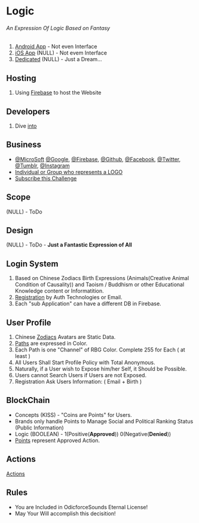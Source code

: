 # Logic

###### An Expression Of Logic Based on Fantasy

1. [Android App](./App/Devices/Android.md) - Not even Interface
2. [iOS App](./App/Devices/iOS.md) (NULL) - Not evem Interface
3. [Dedicated]() (NULL) - Just a Dream...

## Hosting

1. Using [Firebase](https://github.com/firebase) to host the Website

## Developers

1. Dive [into](./Github/Developers.md)

## Business

- [@MicroSoft](https://github.com/Microsoft) [@Google](https://github.com/google), [@Firebase](https://github.com/firebase), [@Github](https://github.com/), [@Facebook](https://github.com/facebook), [@Twitter](https://github.com/twitter), [@Tumblr](https://github.com/tumblr), [@Instagram](https://github.com/Instagram)
- [Individual or Group who represents a LOGO](https://www.odicforcesounds.com/#/license)
- [Subscribe this Challenge](./Business/Subscriptions.md)

## Scope

(NULL) - ToDo

## Design

(NULL) - ToDo - **Just a Fantastic Expression of All**

## Login System

1. Based on Chinese Zodiacs Birth Expressions (Animals(Creative Animal Condition of Causality)) and Taoism / Buddhism or other Educational Knowledge content or Informatition.
2. [Registration](./Challenge/Play/Registration.md) by Auth Technologies or Email.
3. Each "sub Application" can have a different DB in Firebase.

## User Profile

1. Chinese [Zodiacs](../../../Yang/0/Fantasy/Zodiac/Zodiacs.md) Avatars are Static Data.
2. [Paths](./Challenge/Play/Paths.md) are expressed in Color.
3. Each Path is one "Channel" of RBG Color. Complete 255 for Each ( at least )
4. All Users Shall Start Profile Policy with Total Anonymous.
5. Naturally, if a User wish to Expose him/her Self, it Should be Possible.
6. Users cannot Search Users if Users are not Exposed.
7. Registration Ask Users Information: ( Email + Birth )

## BlockChain

- Concepts (KISS) - "Coins are Points" for Users.
- Brands only handle Points to Manage Social and Political Ranking Status (Public Information)
- Logic (BOOLEAN) - 1(Positive(**Approved**)) 0(Negative(**Denied**))
- [Points](./Challenge/Play/Points.md) represent Approved Action.

## Actions

[Actions](./Challenge/Play/Actions.md)

## Rules

- You are Included in OdicforceSounds Eternal License!
- May Your Will accomplish this decisition!